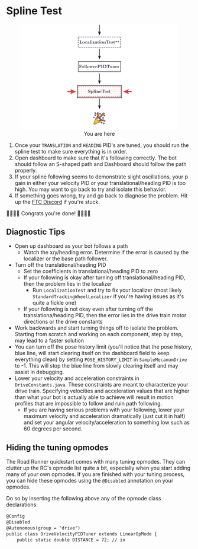 # Spline Test

<figure align="center">
    <img src="./assets/you-are-here/YouAreHere-SplineTest-quarter.png" alt="You are on the spline test step">
    <figcaption class="mt-2 text-gray-600 text-center">You are here</figcaption>
</figure>

1. Once your `TRANSLATION` and `HEADING` PID's are tuned, you should run the spline test to make sure everything is in order.
2. Open dashboard to make sure that it's following correctly. The bot should follow an S-shaped path and Dashboard should follow the path properly.
3. If your spline following seems to demonstrate slight oscillations, your p gain in either your velocity PID or your translational/heading PID is too high. You may want to go back to try and isolate this behavior.
4. If something goes wrong, try and go back to diagnose the problem. Hit up the [FTC Discord](https://discord.gg/first-tech-challenge) if you're stuck.

<ClientOnly>
  <div class="flex items-center justify-center">
    <HoverConfetti>🎊🎉🎊🎉 Congrats you're done! 🎊🎉🎊🎉</HoverConfetti>
  </div>
</ClientOnly>

## Diagnostic Tips

- Open up dashboard as your bot follows a path
  - Watch the x/y/heading error. Determine if the error is caused by the localizer or the base path follower.
- Turn off the translational/heading PID
  - Set the coefficients in translational/heading PID to zero
  - If your following is okay after turning off translational/heading PID, then the problem lies in the localizer
    - Run `LocalizationTest` and try to fix your localizer (most likely `StandardTrackingWheelLocalizer` if you're having issues as it's quite a fickle one)
  - If your following is not okay even after turning off the translationa/heading PID, then the error lies in the drive train motor directions or the drive constants
- Work backwards and start turning things off to isolate the problem. Starting from scratch and working on each component, step by step, may lead to a faster solution
- You can turn off the pose history limit (you'll notice that the pose history, blue line, will start clearing itself on the dashboard field to keep everything clean) by setting `POSE_HISTORY_LIMIT` in `SampleMecanumDrive` to -1. This will stop the blue line from slowly clearing itself and may assist in debugging.
- Lower your velocity and acceleration constraints in `DriveConstants.java`. These constraints are meant to characterize your drive train. Specifying velocities and acceleration values that are higher than what your bot is actually able to achieve will result in motion profiles that are impossible to follow and ruin path following.
  - If you are having serious problems with your following, lower your maximum velocity and acceleration dramatically (just cut it in half) and set your angular velocity/acceleration to something low such as 60 degrees per second.

## Hiding the tuning opmodes

The Road Runner quickstart comes with many tuning opmodes. They can clutter up the RC's opmode list quite a bit, especially when you start adding many of your own opmodes. If you are finished with your tuning process, you can hide these opmodes using the `@Disabled` annotation on your opmodes.

Do so by inserting the following above any of the opmode class declarations:

```java{2}
@Config
@Disabled
@Autonomous(group = "drive")
public class DriveVelocityPIDTuner extends LinearOpMode {
    public static double DISTANCE = 72; // in
```
